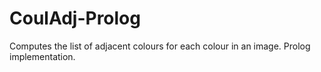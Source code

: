 # CoulAdj-Prolog
Computes the list of adjacent colours for each colour in an image. Prolog implementation.
